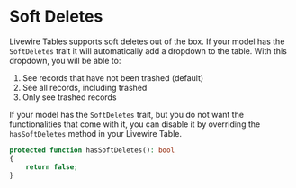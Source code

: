 # Soft Deletes

Livewire Tables supports soft deletes out of the box. If your model has the `SoftDeletes` trait it will automatically
add a dropdown to the table. With this dropdown, you will be able to:

1. See records that have not been trashed (default)
2. See all records, including trashed
3. Only see trashed records

If your model has the `SoftDeletes` trait, but you do not want the functionalities that come with it, you can disable it
by overriding the `hasSoftDeletes` method in your Livewire Table.

```php
protected function hasSoftDeletes(): bool
{
    return false;
}
```
